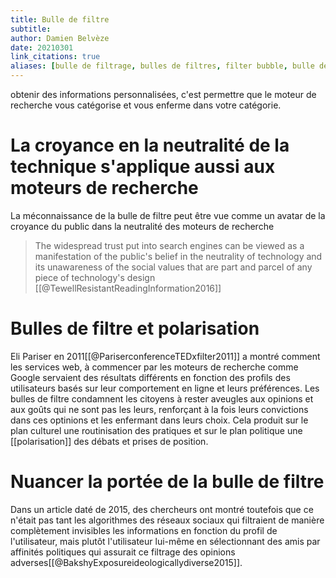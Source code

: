 ```yaml
---
title: Bulle de filtre
subtitle:
author: Damien Belvèze
date: 20210301
link_citations: true
aliases: [bulle de filtrage, bulles de filtres, filter bubble, bulle de filtre, filter bubbles]
---
```


obtenir des informations personnalisées, c'est permettre que le moteur de recherche vous catégorise et vous enferme dans votre catégorie. 

# La croyance en la neutralité de la technique s'applique aussi aux moteurs de recherche

La méconnaissance de la bulle de filtre peut être vue comme un avatar de la croyance du public dans la neutralité des moteurs de recherche
> The widespread trust put into search engines can be viewed as a manifestation of the public's belief in the neutrality of technology and its unawareness of the social values that are part and parcel of any piece of technology's design 
[[@TewellResistantReadingInformation2016]]

# Bulles de filtre et polarisation

Eli Pariser en 2011[[@PariserconferenceTEDxfilter2011]] a montré comment les services web, à commencer par les moteurs de recherche comme Google servaient des résultats différents en fonction des profils des utilisateurs basés sur leur comportement en ligne et leurs préférences. 
Les bulles de filtre condamnent les citoyens à rester aveugles aux opinions et aux goûts qui ne sont pas les leurs, renforçant à la fois leurs convictions dans ces optinions et les enfermant dans leurs choix. Cela produit sur le plan culturel une routinisation des pratiques et sur le plan politique une [[polarisation]] des débats et prises de position. 

# Nuancer la portée de la bulle de filtre

Dans un article daté de 2015, des chercheurs ont montré toutefois que ce n'était pas tant les algorithmes des réseaux sociaux qui filtraient de manière complètement invisibles les informations en fonction du profil de l'utilisateur, mais plutôt l'utilisateur lui-même en sélectionnant des amis par affinités politiques qui assurait ce filtrage des opinions adverses[[@BakshyExposureideologicallydiverse2015]]. 




